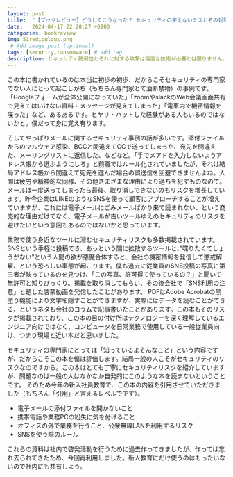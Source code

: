 ```yaml
---
layout: post
title:  "【ブックレビュー】どうしてこうなった？ セキュリティの笑えないミスとその対策51 ちょっとした手違いや知識不足が招いた事故から学ぶITリテラシー"
date:   2024-04-17 22:20:27 +0900
categories: bookreview
img: 51rediculous.png
 # Add image post (optional)
tags: [security,ransomware] # add tag
description: セキュリティ脆弱性とそれに対する攻撃は高度な技術が必要とは限りません。あまりにも初歩的なケアレスミスが原因になることもあるのです
---
```


この本に書かれているのは本当に初歩の初歩、だからこそセキュリティの専門家でない人にとって起こしがち（もちろん専門家とて油断禁物）の事例です。
「Googleフォームが全体公開になっていた」「zoomやslackのWeb会議画面共有で見えてはいけない資料・メッセージが見えてしまった」「電車内で機密情報を喋った」など、あるあるです。ヒヤリ・ハットした経験がある人もいるのではないかと。僕だって身に覚え有ります。

そしてやっぱりメールに関するセキュリティ事例の話が多いです。添付ファイルからのマルウェア感染、BCCと間違えてCCで送ってしまった、宛先を間違えた、メーリングリストに返信した、などなど。「手でメアドを入力しないようアドレス帳から選ぶようにしろ」と前職ではルール化されていましたが、それは結局アドレス帳から間違えて宛先を選んだ場合の誤送信を回避できませんよね。人間は疲労や精神的な同様、その他さまざまな理由により過ちを犯すものなので。メールは一度送ってしまったら最後、取り消しできないのもリスクを増長しています。昨今企業はLINEのようなSNSを使って顧客にアプローチすることが増えていますが、これには電子メールにごみメールばかり来て読まれない、という商売的な理由だけでなく、電子メールが古いツールゆえのセキュリティのリスクを避けたいという意図もあるのではないかと思っています。

業務で使う身近なツールに潜むセキュリティリスクも多数掲載されています。SNSという手軽に投稿でき、あっという間に拡散するツールと、”喋りたくてしょうがない”という人間の欲が悪魔合体すると、会社の機密情報を発信して懲戒解雇、という恐ろしい事態が起こります。僕も過去に従業員のSNS投稿の写真に第三者が映っているのを見つけ、「この写真、許可得て使っているの？」と聞いて無許可と知りびっくり。掲載を取り消してもらい、その後会社で「SNS利用の注意」と題した啓蒙動画を発信したことがあります。
PDFはAdobe Acrobatの黒塗り機能により文字を隠すことができますが、実際にはデータを読むことができる、というネタも会社のコラムで記事書いたことがあります。この本もそのリスクが掲載されており、この本の目の付け所はテクノロジーを深く理解しているエンジニア向けではなく、コンピュータを日常業務で使用している一般従業員向け、つまり現場と近い本だと思いました。

セキュリティの専門家にとっては「知っているよそんなこと」という内容ですが、だからこそこの本を僕は評価します。結局一般の人こそがセキュリティのリスクなのですから。この本はとても丁寧にセキュリティリスクを紹介していますが、問題なのは一般の人はなかなか自発的にこのような本を読まないということです。
そのため今年の新入社員教育で、この本の内容を引用させていただきました（もちろん「引用」と言えるレベルでです）。

- 電子メールの添付ファイルを開かないこと
- 携帯電話や業務PCの紛失に気を付けること
- オフィスの外で業務を行うこと、公衆無線LANを利用するリスク
- SNSを使う際のルール

これらの資料は社内で啓発活動を行うために過去作ってきましたが、作っては忘れ去られてきたため、今回再利用しました。新人教育にだけ使うのはもったいないので社内にも共有しよう。